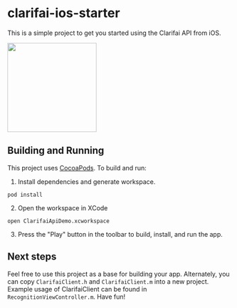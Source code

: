 # clarifai-ios-starter
This is a simple project to get you started using the Clarifai API from iOS.

<img src="http://i.imgur.com/nJPz9gc.jpg" width="200">

## Building and Running
This project uses [CocoaPods](http://cocoapods.org/). To build and run:

1. Install dependencies and generate workspace.
  ```
  pod install
  ```

2. Open the workspace in XCode
  ```
  open ClarifaiApiDemo.xcworkspace
  ```

3. Press the "Play" button in the toolbar to build, install, and run the app.


## Next steps
Feel free to use this project as a base for building your app. Alternately, you can copy
`ClarifaiClient.h` and `ClarifaiClient.m` into a new project.  Example usage of ClarifaiClient
can be found in `RecognitionViewController.m`. Have fun!

